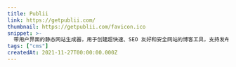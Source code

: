 ```yaml
---
title: Publii
link: https://getpublii.com/
thumbnail: https://getpublii.com/favicon.ico
snippet: >-
  带用户界面的静态网站生成器，用于创建超快速、SEO 友好和安全网站的博客工具，支持发布到 AWS S3、Netlify、GitHub Pages、Gitlab Pages、FTP、Google Cloud。
tags: ["cms"]
createdAt: 2021-11-27T00:00:00.000Z
---
```

